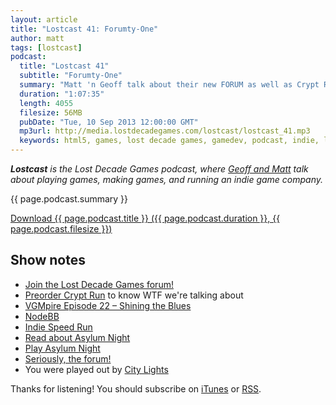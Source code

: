 ```yaml
---
layout: article
title: "Lostcast 41: Forumty-One"
author: matt
tags: [lostcast]
podcast:
  title: "Lostcast 41"
  subtitle: "Forumty-One"
  summary: "Matt 'n Geoff talk about their new FORUM as well as Crypt Run, Indie Speed Run, and more!"
  duration: "1:07:35"
  length: 4055
  filesize: 56MB
  pubDate: "Tue, 10 Sep 2013 12:00:00 GMT"
  mp3url: http://media.lostdecadegames.com/lostcast/lostcast_41.mp3
  keywords: html5, games, lost decade games, gamedev, podcast, indie, lostcast
---
```

_**Lostcast** is the Lost Decade Games podcast, where [Geoff and Matt](/about/) talk about playing games, making games, and running an indie game company._

{{ page.podcast.summary }}

<a class="download-podcast" href="{{ page.podcast.mp3url }}">
	Download {{ page.podcast.title }} ({{ page.podcast.duration }}, {{ page.podcast.filesize }})
</a>

## Show notes

* [Join the Lost Decade Games forum!](http://forum.lostdecadegames.com/)
* [Preorder Crypt Run](http://www.cryptrun.com/) to know WTF we're talking about
* [VGMpire Episode 22 – Shining the Blues](http://www.vgmpire.com/2012/05/23/vgmpire-episode-22-shining-the-blues/)
* [NodeBB](http://www.nodebb.org/)
* [Indie Speed Run](http://www.indiespeedrun.com/devsite/)
* [Read about Asylum Night](/making-of-asylum-night/)
* [Play Asylum Night](http://asylumnight.lostdecadegames.com/)
* [Seriously, the forum!](http://forum.lostdecadegames.com/)
* You were played out by [City Lights](http://joshuamorse.bandcamp.com/track/city-lights)

Thanks for listening! You should subscribe on [iTunes](http://itunes.apple.com/us/podcast/lostcast/id481950724) or [RSS](http://www.lostdecadegames.com/lostcast.xml).
